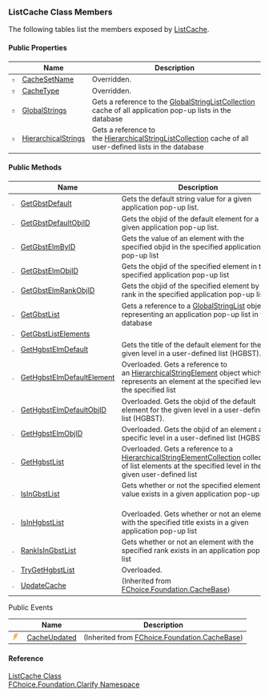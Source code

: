 ﻿### ListCache Class Members

The following tables list the members exposed by [ListCache](fcSDK~FChoice.Foundation.Clarify.ListCache.md).

#### Public Properties

|   | Name | Description |
| --- | --- | --- |
| ![Public Property](dotnetimages/publicProperty.png) | [CacheSetName](fcSDK~FChoice.Foundation.Clarify.ListCache~CacheSetName.md) | Overridden.    |
| ![Public Property](dotnetimages/publicProperty.png) | [CacheType](fcSDK~FChoice.Foundation.Clarify.ListCache~CacheType.md) | Overridden.    |
| ![Public Property](dotnetimages/publicProperty.png) | [GlobalStrings](fcSDK~FChoice.Foundation.Clarify.ListCache~GlobalStrings.md) | Gets a reference to the [GlobalStringListCollection](fcSDK~FChoice.Foundation.Clarify.DataObjects.GlobalStringListCollection.md) cache of all application pop-up lists in the database   |
| ![Public Property](dotnetimages/publicProperty.png) | [HierarchicalStrings](fcSDK~FChoice.Foundation.Clarify.ListCache~HierarchicalStrings.md) | Gets a reference to the [HierarchicalStringListCollection](fcSDK~FChoice.Foundation.Clarify.DataObjects.HierarchicalStringElementCollection.md) cache of all user-defined lists in the database   |



#### Public Methods

|   | Name | Description |
| --- | --- | --- |
| ![Public Method](dotnetimages/publicMethod.png) | [GetGbstDefault](fcSDK~FChoice.Foundation.Clarify.ListCache~GetGbstDefault.md) | Gets the default string value for a given application pop-up list.   |
| ![Public Method](dotnetimages/publicMethod.png) | [GetGbstDefaultObjID](fcSDK~FChoice.Foundation.Clarify.ListCache~GetGbstDefaultObjID.md) | Gets the objid of the default element for a given application pop-up list.   |
| ![Public Method](dotnetimages/publicMethod.png) | [GetGbstElmByID](fcSDK~FChoice.Foundation.Clarify.ListCache~GetGbstElmByID.md) | Gets the value of an element with the specified objid in the specified application pop-up list   |
| ![Public Method](dotnetimages/publicMethod.png) | [GetGbstElmObjID](fcSDK~FChoice.Foundation.Clarify.ListCache~GetGbstElmObjID.md) | Gets the objid of the specified element in the specified application pop-up list   |
| ![Public Method](dotnetimages/publicMethod.png) | [GetGbstElmRankObjID](fcSDK~FChoice.Foundation.Clarify.ListCache~GetGbstElmRankObjID.md) | Gets the objid of the specified element by rank in the specified application pop-up list   |
| ![Public Method](dotnetimages/publicMethod.png) | [GetGbstList](fcSDK~FChoice.Foundation.Clarify.ListCache~GetGbstList.md) | Gets a reference to a [GlobalStringList](fcSDK~FChoice.Foundation.Clarify.DataObjects.GlobalStringList.md) object representing an application pop-up list in the database   |
| ![Public Method](dotnetimages/publicMethod.png) | [GetGbstListElements](fcSDK~FChoice.Foundation.Clarify.ListCache~GetGbstListElements.md) |   |
| ![Public Method](dotnetimages/publicMethod.png) | [GetHgbstElmDefault](fcSDK~FChoice.Foundation.Clarify.ListCache~GetHgbstElmDefault.md) | Gets the title of the default element for the given level in a user-defined list (HGBST).   |
| ![Public Method](dotnetimages/publicMethod.png) | [GetHgbstElmDefaultElement](fcSDK~FChoice.Foundation.Clarify.ListCache~GetHgbstElmDefaultElement.md) | Overloaded. Gets a reference to an [HierarchicalStringElement](fcSDK~FChoice.Foundation.Clarify.DataObjects.HierarchicalStringElement.md) object which represents an element at the specified level in the specified list   |
| ![Public Method](dotnetimages/publicMethod.png) | [GetHgbstElmDefaultObjID](fcSDK~FChoice.Foundation.Clarify.ListCache~GetHgbstElmDefaultObjID.md) | Overloaded. Gets the objid of the default element for the given level in a user-defined list (HGBST).   |
| ![Public Method](dotnetimages/publicMethod.png) | [GetHgbstElmObjID](fcSDK~FChoice.Foundation.Clarify.ListCache~GetHgbstElmObjID.md) | Overloaded. Gets the objid of an element at a specific level in a user-defined list (HGBST)   |
| ![Public Method](dotnetimages/publicMethod.png) | [GetHgbstList](fcSDK~FChoice.Foundation.Clarify.ListCache~GetHgbstList.md) | Overloaded. Gets a reference to a [HierarchicalStringElementCollection](fcSDK~FChoice.Foundation.Clarify.DataObjects.HierarchicalStringElementCollection.md) collection of list elements at the specified level in the given user-defined list   |
| ![Public Method](dotnetimages/publicMethod.png) | [IsInGbstList](fcSDK~FChoice.Foundation.Clarify.ListCache~IsInGbstList.md) | Gets whether or not the specified element value exists in a given application pop-up list   |
| ![Public Method](dotnetimages/publicMethod.png) | [IsInHgbstList](fcSDK~FChoice.Foundation.Clarify.ListCache~IsInHgbstList.md) | Overloaded. Gets whether or not an element with the specified title exists in a given application pop-up list   |
| ![Public Method](dotnetimages/publicMethod.png) | [RankIsInGbstList](fcSDK~FChoice.Foundation.Clarify.ListCache~RankIsInGbstList.md) | Gets whether or not an element with the specified rank exists in an application pop-up list   |
| ![Public Method](dotnetimages/publicMethod.png) | [TryGetHgbstList](fcSDK~FChoice.Foundation.Clarify.ListCache~TryGetHgbstList.md) | Overloaded.    |
| ![Public Method](dotnetimages/publicMethod.png) | [UpdateCache](fcSDK~FChoice.Foundation.CacheBase~UpdateCache.md) | (Inherited from [FChoice.Foundation.CacheBase](fcSDK~FChoice.Foundation.CacheBase.md)) |



Public Events

|   | Name | Description |
| --- | --- | --- |
| ![Public Event](dotnetimages/publicEvent.png) | [CacheUpdated](fcSDK~FChoice.Foundation.CacheBase~CacheUpdated_EV.md) | (Inherited from [FChoice.Foundation.CacheBase](fcSDK~FChoice.Foundation.CacheBase.md)) |





#### Reference

[ListCache Class](fcSDK~FChoice.Foundation.Clarify.ListCache.md)  
[FChoice.Foundation.Clarify Namespace](fcSDK~FChoice.Foundation.Clarify_namespace.md)